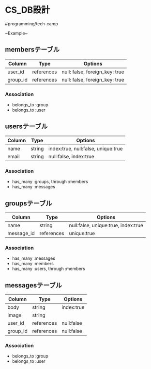 # CS_DB設計
#programming/tech-camp

~Example~

## membersテーブル
|Column|Type|Options|
|------|----|-------|
|user_id|references|null: false, foreign_key: true|
|group_id|references|null: false, foreign_key: true|

### Association
- belongs_to :group
- belongs_to :user


## usersテーブル
|Column|Type|Options|
|------|----|-------|
|name|string|index:true, null:false, unique:true|
|email|string|null:false, index:true|

### Association
- has_many :groups, through :members
- has_many :messages


## groupsテーブル
|Column|Type|Options|
|------|----|-------|
|name|string|null:false, unique:true, index:true|
|message_id|references|unique:true|

### Association
- has_many :messages
- has_many :members
- has_many :users, through :members


## messagesテーブル
|Column|Type|Options|
|------|----|-------|
|body|string|index:true|
|image|string||
|user_id|references|null:false|
|group_id|references|null:false|


### Association
- belongs_to :group
- belongs_to :user
